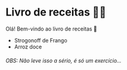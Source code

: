# Livro de receitas :man_cook:

Olá! Bem-vindo ao livro de receitas :wave:

- Strogonoff de Frango
- Arroz doce

###### OBS: Não leve isso a sério, é só um exercício...
